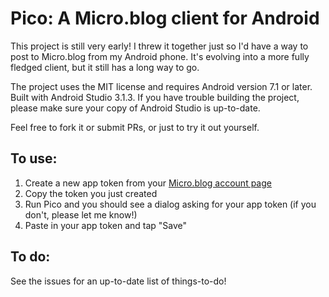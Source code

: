 # Pico: A Micro.blog client for Android

This project is still very early! I threw it together just so I'd have a way to post to Micro.blog from my Android phone. It's evolving into a more fully fledged client, but it still has a long way to go.

The project uses the MIT license and requires Android version 7.1 or later. Built with Android Studio 3.1.3. If you have trouble building the project, please make sure your copy of Android Studio is up-to-date.

Feel free to fork it or submit PRs, or just to try it out yourself.

## To use:

1. Create a new app token from your [Micro.blog account page](https://micro.blog/account)
2. Copy the token you just created
3. Run Pico and you should see a dialog asking for your app token (if you don't, please let me know!)
4. Paste in your app token and tap "Save"

## To do:

See the issues for an up-to-date list of things-to-do!
